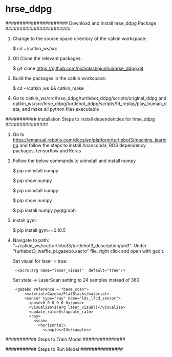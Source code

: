 # hrse_ddpg


###################### Download and Install hrse_ddpg Package #######################

1. Change to the source space directory of the catkin workspace:

	$ cd ~/catkin_ws/src

2. Git Clone the relevant packages:

	$ git clone https://github.com/nicholashojunhui/hrse_ddpg.git

3. Build the packages in the catkin workspace:

	$ cd ~/catkin_ws && catkin_make

4. Go to catkin_ws/src/hrse_ddpg/turtlebot_ddpg/scripts/original_ddpg and catkin_ws/src/hrse_ddpg/turtlebot_ddpg/scripts/fd_replay/play_human_data, and make all python files executable



########### Installation Steps to install dependencies for hrse_ddpg ###############

1. Go to https://emanual.robotis.com/docs/en/platform/turtlebot3/machine_learning and follow the steps to install Ananconda, ROS dependency packages, tensorflow and Keras

2. Follow the below commands to uninstall and install numpy 

	$ pip uninstall numpy
	
	$ pip show numpy
	
	$ pip uninstall numpy
	
	$ pip show numpy
	
	$ pip install numpy pyqtgraph

3. install gym:

	$ pip install gym==0.10.5

4. Navigate to path: "~/catkin_ws/src/turtlebot3/turtlebot3_description/urdf". Under "turtlebot3_waffle_pi.gazebo.xacro" file, right click and open with gedit.

	Set visual for laser = true:

		<xacro:arg name="laser_visual"  default="true"/>

	Set state -> LaserScan setting to 24 samples instead of 360
	
		<gazebo reference = "base_scan">
			<material>Gazebo/FlatBlack</material>
			<sensor type="ray" name="lds_lfcd_sensor">
			  <pose>0 0 0 0 0 0</pose>
			  <visualize>$(arg laser_visual)</visualize>
			  <update_rate>5</update_rate>
			  <ray>
			    <scan>
			      <horizontal>
			        <samples>24</samples>
	
########### Steps to Train Model ###############



########### Steps to Run Model ###############

